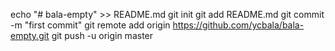echo "# bala-empty" >> README.md
git init
git add README.md
git commit -m "first commit"
git remote add origin https://github.com/ycbala/bala-empty.git
git push -u origin master
